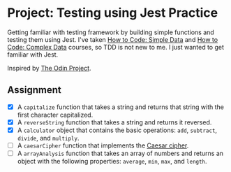 # Project: Testing using Jest Practice

Getting familiar with testing framework by building simple functions and testing them using Jest.
I've taken [How to Code: Simple Data](https://www.edx.org/course/how-code-simple-data-delftx-htc1x)
and [How to Code: Complex Data](https://www.edx.org/course/how-code-complex-data-delftx-htc2x) courses,
so TDD is not new to me. I just wanted to get familiar with Jest.

Inspired by [The Odin Project](https://www.theodinproject.com/lessons/node-path-javascript-testing-practice).

## Assignment

- [x] A `capitalize` function that takes a string and returns that string with the first character capitalized.
- [x] A `reverseString` function that takes a string and returns it reversed.
- [x] A `calculator` object that contains the basic operations: `add`, `subtract`, `divide`, and `multiply`.
- [ ] A `caesarCipher` function that implements the [Caesar cipher](https://en.wikipedia.org/wiki/Caesar_cipher).
- [ ] A `arrayAnalysis` function that takes an array of numbers and returns an object with the following properties:
`average`, `min`, `max`, and `length`.